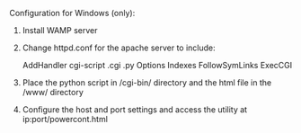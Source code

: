 Configuration for Windows (only):

1) Install WAMP server

2) Change httpd.conf for the apache server to include:

	AddHandler cgi-script .cgi .py
	Options Indexes FollowSymLinks ExecCGI
	
3) Place the python script in /cgi-bin/ directory 
and the html file in the /www/ directory
4) Configure the host and port settings and access the utility at
ip:port/powercont.html

